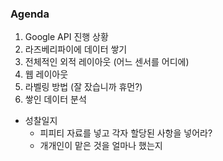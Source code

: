 ### Agenda

1. Google API 진행 상황
2. 라즈베리파이에 데이터 쌓기
3. 전체적인 외적 레이아웃 (어느 센서를 어디에)
4. 웹 레이아웃
5. 라벨링 방법 (잘 잤습니까 휴먼?)
6. 쌓인 데이터 분석



- 성찰일지
  - 피피티 자료를 넣고 각자 할당된 사항을 넣어라?
  - 개개인이 맡은 것을 얼마나 했는지